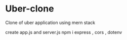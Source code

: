 # Uber-clone

Clone of uber application using mern stack

create app.js and server.js
npm i express , cors , dotenv
